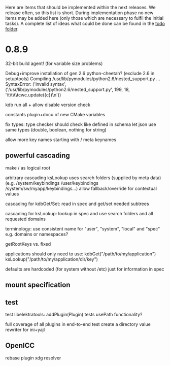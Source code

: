 Here are items that should be implemented within the next releases.
We release often, so this list is short.
During implementation phase no new items may be added here (only
those which are necessary to fulfil the initial tasks).
A complete list of ideas what could be done can be found in the
[todo folder](.).


# 0.8.9 #

32-bit build agent! (for variable size problems)

Debug+improve installation of gen
2.6 python-cheetah? (exclude 2.6 in setuptools)
Compiling /usr/lib/pymodules/python2.6/nested_support.py ...
SyntaxError: ('invalid syntax',
		('/usr/lib/pymodules/python2.6/nested_support.py', 199,
		 18, '\t\t\t\tcwc.update({c})\n'))


kdb run all + allow disable version check

constants plugin+docu of new CMake variables

fix types:
	type checker should check like defined in schema
	let json use same types (double, boolean, nothing for string)

allow more key names
	starting with /
	meta keynames

## powerful cascading ##

make / as logical root

arbitrary cascading
	ksLookup uses search folders (supplied by meta data)
	(e.g. /system/keybindings /user/keybindings /system/sw/myapp/keybindings...)
	allow fallback/override for contextual values

cascading for kdbGet/Set:
	read in spec and get/set needed subtrees

cascading for ksLookup:
	lookup in spec and use search folders and all requested domains

terminology:
	use consistent name for "user", "system", "local" and "spec"
	e.g. domains or namespaces?

getRootKeys vs. fixed

applications should only need to use:
kdbGet("/path/to/my/application")
ksLookup("/path/to/my/application/dir/key")

defaults are hardcoded (for system without /etc)
	just for information in spec

## mount specification ##


## test ##

test libelektratools:
	addPlugin(Plugin) tests
	usePath functionality?

full coverage of all plugins in end-to-end test
	create a directory value rewriter for ini+yajl


## OpenICC ##

rebase plugin
xdg resolver
